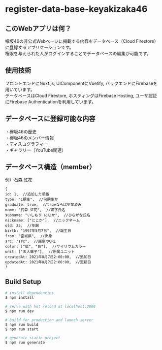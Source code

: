 # register-data-base-keyakizaka46

## このWebアプリは何？

欅坂46の非公式Webページに掲載する内容をデータベース（Cloud Firestore）に登録するアプリケーションです。<br>
権限を与えられた人がログインすることでデータベースの編集が可能です。

## 使用技術

フロントエンドにNuxt.js, UIComponentにVuetify, バックエンドにFirebaseを用いています。<br>
データベースはCloud Firestore, ホスティングはFirebase Hosting, ユーザ認証にFirebase Authenticationを利用しています。

## データベースに登録可能な内容

・欅坂46の歴史<br>
・欅坂46のメンバー情報<br>
・ディスコグラフィー<br>
・ギャラリー（YouTube関連）<br>

## データベース構造（member）

例）石森 虹花

```
{
id: 1,  //追加した順番
type: "1期生",  //何期生か
graduate: true,  //trueならば卒業済み
name: "石森 虹花",  //漢字氏名
subname: "いしもり にじか",  //ひらがな氏名
nickname: ["にじか"],  //ニックネーム
old: 23,  //年齢
birth: "1997年5月7日",  //誕生日
from: "宮城県",  //出身
src: "src",  //画像のURL
color: ["虹", "白"],  //サイリウムカラー
unit: ["五人囃子"],  //所属ユニット
createdAt: 2021年8月7日2:00:00,  //追加日
updatedAt: 2021年8月7日2:00:00,  //更新日
}
```



## Build Setup

```bash
# install dependencies
$ npm install

# serve with hot reload at localhost:3000
$ npm run dev

# build for production and launch server
$ npm run build
$ npm run start

# generate static project
$ npm run generate
```

